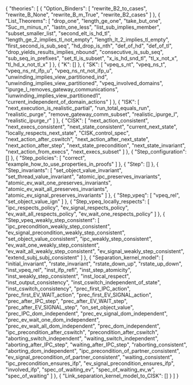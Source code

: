 {
    "theories": [
        {
            "Option_Binders": [
                "rewrite_B2_to_cases",
                "rewrite_B_None",
                "rewrite_B_m_True",
                "rewrite_B2_cases"
            ]
        },
        {
            "List_Theorems": [
                "drop_one",
                "length_ge_one",
                "take_but_one",
                "Suc_m_minus_n",
                "lastn_one_less",
                "list_sub_implies_member",
                "subset_smaller_list",
                "second_elt_is_hd_tl",
                "length_ge_2_implies_tl_not_empty",
                "length_lt_2_implies_tl_empty",
                "first_second_is_sub_seq",
                "hd_drop_is_nth",
                "def_of_hd",
                "def_of_tl",
                "drop_yields_results_implies_nbound",
                "consecutive_is_sub_seq",
                "sub_seq_in_prefixes",
                "set_tl_is_subset",
                "x_is_hd_snd_tl",
                "tl_x_not_x",
                "tl_hd_x_not_tl_x"
            ]
        },
        {
            "K": []
        },
        {
            "SK": [
                "vpeq_s_nt",
                "vpeq_ns_t",
                "vpeq_ns_nt_ifp_u",
                "vpeq_ns_nt_not_ifp_u",
                "unwinding_implies_view_partitioned_ind",
                "unwinding_implies_view_partitioned",
                "vpeq_involved_domains",
                "ipurge_l_removes_gateway_communications",
                "iunwinding_implies_view_partitioned1",
                "current_independent_of_domain_actions"
            ]
        },
        {
            "ISK": [
                "next_execution_is_realistic_partial",
                "run_total_equals_run",
                "realistic_purge",
                "remove_gateway_comm_subset",
                "realistic_ipurge_l",
                "realistic_ipurge_r"
            ]
        },
        {
            "CISK": [
                "next_action_consistent",
                "next_execs_consistent",
                "next_state_consistent",
                "current_next_state",
                "locally_respects_next_state",
                "CISK_control_spec",
                "next_action_after_cswitch",
                "next_action_after_next_state",
                "next_action_after_step",
                "next_state_precondition",
                "next_state_invariant",
                "next_action_from_execs",
                "next_execs_subset"
            ]
        },
        {
            "Step_configuration": []
        },
        {
            "Step_policies": [
                "correct",
                "example_how_to_use_properties_in_proofs"
            ]
        },
        {
            "Step": []
        },
        {
            "Step_invariants": [
                "set_object_value_invariant",
                "set_thread_value_invariant",
                "atomic_ipc_preserves_invariants",
                "atomic_ev_wait_one_preserves_invariants",
                "atomic_ev_wait_all_preserves_invariants",
                "atomic_ev_signal_preserves_invariants"
            ]
        },
        {
            "Step_vpeq": [
                "vpeq_rel",
                "set_object_value_ign"
            ]
        },
        {
            "Step_vpeq_locally_respects": [
                "ipc_respects_policy",
                "ev_signal_respects_policy",
                "ev_wait_all_respects_policy",
                "ev_wait_one_respects_policy"
            ]
        },
        {
            "Step_vpeq_weakly_step_consistent": [
                "ipc_precondition_weakly_step_consistent",
                "ev_signal_precondition_weakly_step_consistent",
                "set_object_value_consistent",
                "ipc_weakly_step_consistent",
                "ev_wait_one_weakly_step_consistent",
                "ev_wait_all_weakly_step_consistent",
                "ev_signal_weakly_step_consistent",
                "extend_subj_subj_consistent"
            ]
        },
        {
            "Separation_kernel_model": [
                "initial_invariant",
                "rstate_invariant",
                "rstate_down_up",
                "rstate_up_down",
                "inst_vpeq_rel",
                "inst_ifp_refl",
                "inst_step_atomicity",
                "inst_weakly_step_consistent",
                "inst_local_respect",
                "inst_output_consistency",
                "inst_cswitch_independent_of_state",
                "inst_cswitch_consistency",
                "prec_first_IPC_action",
                "prec_first_EV_WAIT_action",
                "prec_first_EV_SIGNAL_action",
                "prec_after_IPC_step",
                "prec_after_EV_WAIT_step",
                "prec_after_EV_SIGNAL_step",
                "on_set_object_value",
                "prec_IPC_dom_independent",
                "prec_ev_signal_dom_independent",
                "prec_ev_wait_one_dom_independent",
                "prec_ev_wait_all_dom_independent",
                "prec_dom_independent",
                "ipc_precondition_after_cswitch",
                "precondition_after_cswitch",
                "aborting_switch_independent",
                "waiting_switch_independent",
                "aborting_after_IPC_step",
                "waiting_after_IPC_step",
                "raborting_consistent",
                "aborting_dom_independent",
                "ipc_precondition_of_partner_consistent",
                "ev_signal_precondition_of_partner_consistent",
                "waiting_consistent",
                "ipc_precondition_ensures_ifp",
                "ev_signal_precondition_ensures_ifp",
                "involved_ifp",
                "spec_of_waiting_ev",
                "spec_of_waiting_ev_w",
                "spec_of_waiting"
            ]
        },
        {
            "Link_separation_kernel_model_to_CISK": []
        }
    ]
}